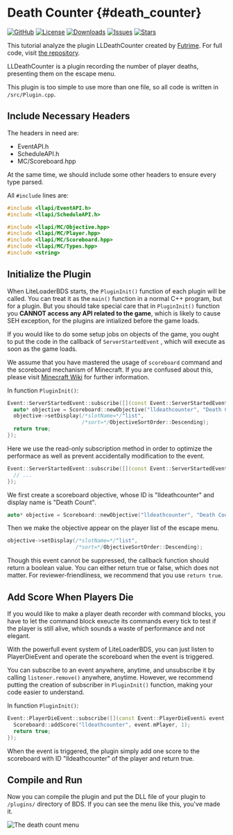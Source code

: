 # Death Counter {#death_counter}

[![GitHub](https://img.shields.io/badge/GitHub-Futrime%2FLLDeathCounter-orange?style=for-the-badge&logo=github)](https://github.com/Futrime/LLDeathCounter)
[![License](https://img.shields.io/github/license/Futrime/LLDeathCounter?style=for-the-badge)](https://github.com/Futrime/LLDeathCounter/blob/main/LICENSE)
[![Downloads](https://img.shields.io/github/downloads/Futrime/LLDeathCounter/total?style=for-the-badge)](https://github.com/Futrime/LLDeathCounter/releases/latest)
[![Issues](https://img.shields.io/github/issues/Futrime/LLDeathCounter?style=for-the-badge)](https://github.com/Futrime/LLDeathCounter/issues)
[![Stars](https://img.shields.io/github/stars/Futrime/LLDeathCounter?style=for-the-badge)](https://github.com/Futrime/LLDeathCounter)

This tutorial analyze the plugin LLDeathCounter created by [Futrime](https://github.com/Futrime).
For full code, visit [the repository](https://github.com/Futrime/LLDeathCounter).

LLDeathCounter is a plugin recording the number of player deaths, presenting them on the escape menu.

This plugin is too simple to use more than one file, so all code is written in `/src/Plugin.cpp`.

## Include Necessary Headers

The headers in need are:

* EventAPI.h
* ScheduleAPI.h
* MC/Scoreboard.hpp

At the same time, we should include some other headers to ensure every type parsed.

All `#include` lines are:

```cpp
#include <llapi/EventAPI.h>
#include <llapi/ScheduleAPI.h>

#include <llapi/MC/Objective.hpp>
#include <llapi/MC/Player.hpp>
#include <llapi/MC/Scoreboard.hpp>
#include <llapi/MC/Types.hpp>
#include <string>
```

## Initialize the Plugin

When LiteLoaderBDS starts, the `PluginInit()` function of each plugin will be called.
You can treat it as the `main()` function in a normal C++ program, but for a plugin.
But you should take special care that in `PluginInit()` function you **CANNOT access any API related to the game**, which is likely to cause SEH exception, for the plugins are intialized before the game loads.

If you would like to do some setup jobs on objects of the game, you ought to put the code in the callback of `ServerStartedEvent` , which will execute as soon as the game loads.

We assume that you have mastered the usage of `scoreboard` command and the scoreboard mechanism of Minecraft.
If you are confused about this, please visit [Minecraft Wiki](https://minecraft.fandom.com/wiki/Scoreboard) for further information.

In function `PluginInit()`:

```cpp
Event::ServerStartedEvent::subscribe([](const Event::ServerStartedEvent& event) {
  auto* objective = Scoreboard::newObjective("lldeathcounter", "Death Count");
  objective->setDisplay(/*slotName=*/"list",
                        /*sort=*/ObjectiveSortOrder::Descending);
  return true;
});
```

Here we use the read-only subscription method in order to optimize the performace as well as prevent accidentally modification to the event.

```cpp
Event::ServerStartedEvent::subscribe([](const Event::ServerStartedEvent& event) {
  // ...
});
```

We first create a scoreboard objective, whose ID is "lldeathcounter" and display name is "Death Count".

```cpp
auto* objective = Scoreboard::newObjective("lldeathcounter", "Death Count");
```

Then we make the objective appear on the player list of the escape menu.

```cpp
objective->setDisplay(/*slotName=*/"list",
                      /*sort=*/ObjectiveSortOrder::Descending);
```

Though this event cannot be suppressed, the callback function should return a boolean value.
You can either return true or false, which does not matter.
For reviewer-friendliness, we recommend that you use `return true`.

## Add Score When Players Die

If you would like to make a player death recorder with command blocks, you have to let the command block exeucte its commands every tick to test if the player is still alive, which sounds a waste of performance and not elegant.

With the powerfull event system of LiteLoaderBDS, you can just listen to PlayerDieEvent and operate the scoreboard when the event is triggered.

You can subscribe to an event anywhere, anytime, and unsubscribe it by calling `listener.remove()` anywhere, anytime.
However, we recommend putting the creation of subscriber in `PluginInit()` function, making your code easier to understand.

In function `PluginInit()`:

```cpp
Event::PlayerDieEvent::subscribe([](const Event::PlayerDieEvent& event) {
  Scoreboard::addScore("lldeathcounter", event.mPlayer, 1);
  return true;
});
```

When the event is triggered, the plugin simply add one score to the scoreboard with ID "lldeathcounter" of the player and return true.

## Compile and Run

Now you can compile the plugin and put the DLL file of your plugin to `/plugins/` directory of BDS.
If you can see the menu like this, you've made it.

![The death count menu](../images/tutorial_death_counter_01.png)